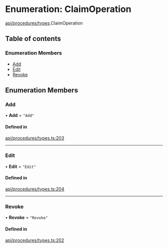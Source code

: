 # Enumeration: ClaimOperation

[api/procedures/types](../wiki/api.procedures.types).ClaimOperation

## Table of contents

### Enumeration Members

- [Add](../wiki/api.procedures.types.ClaimOperation#add)
- [Edit](../wiki/api.procedures.types.ClaimOperation#edit)
- [Revoke](../wiki/api.procedures.types.ClaimOperation#revoke)

## Enumeration Members

### Add

• **Add** = ``"Add"``

#### Defined in

[api/procedures/types.ts:203](https://github.com/PolymathNetwork/polymesh-sdk/blob/c37bc05d/src/api/procedures/types.ts#L203)

___

### Edit

• **Edit** = ``"Edit"``

#### Defined in

[api/procedures/types.ts:204](https://github.com/PolymathNetwork/polymesh-sdk/blob/c37bc05d/src/api/procedures/types.ts#L204)

___

### Revoke

• **Revoke** = ``"Revoke"``

#### Defined in

[api/procedures/types.ts:202](https://github.com/PolymathNetwork/polymesh-sdk/blob/c37bc05d/src/api/procedures/types.ts#L202)
